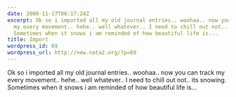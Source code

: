 ```yaml
---
date: 2000-11-17T06:17:24Z
excerpt: Ok so i imported all my old journal entries.. woohaa.. now you can track
  my every movement.. hehe.. well whatever.. I need to chill out not.. its snowing.
  Sometimes when it snows i am reminded of how beautiful life is...
title: Import
wordpress_id: 69
wordpress_url: http://new.nata2.org/?p=69
---
```


Ok so i imported all my old journal entries.. woohaa.. now you can track my every movement.. hehe.. well whatever.. I need to chill out not.. its snowing. Sometimes when it snows i am reminded of how beautiful life is...
